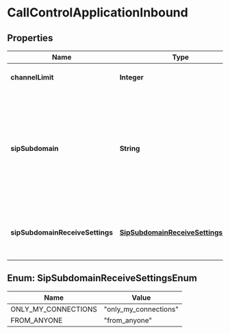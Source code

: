 # CallControlApplicationInbound

## Properties
Name | Type | Description | Notes
------------ | ------------- | ------------- | -------------
**channelLimit** | **Integer** | When set, this will limit the total number of inbound calls to phone numbers associated with this connection. |  [optional]
**sipSubdomain** | **String** | Specifies a subdomain that can be used to receive Inbound calls to a Connection, in the same way a phone number is used, from a SIP endpoint. Example: the subdomain \&quot;example.sip.telnyx.com\&quot; can be called from any SIP endpoint by using the SIP URI \&quot;sip:@example.sip.telnyx.com\&quot; where the user part can be any alphanumeric value. Please note TLS encrypted calls are not allowed for subdomain calls. |  [optional]
**sipSubdomainReceiveSettings** | [**SipSubdomainReceiveSettingsEnum**](#SipSubdomainReceiveSettingsEnum) | This option can be enabled to receive calls from: \&quot;Anyone\&quot; (any SIP endpoint in the public Internet) or \&quot;Only my connections\&quot; (any connection assigned to the same Telnyx user). |  [optional]

<a name="SipSubdomainReceiveSettingsEnum"></a>
## Enum: SipSubdomainReceiveSettingsEnum
Name | Value
---- | -----
ONLY_MY_CONNECTIONS | &quot;only_my_connections&quot;
FROM_ANYONE | &quot;from_anyone&quot;
